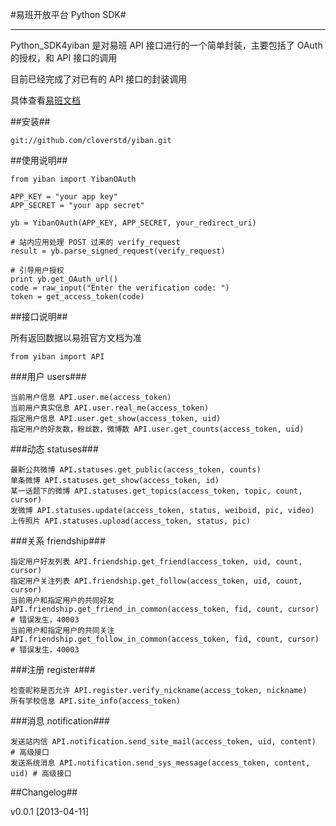 #易班开放平台 Python SDK#

- - - -


Python_SDK4yiban 是对易班 API 接口进行的一个简单封装，主要包括了 OAuth 的授权，和 API 接口的调用

目前已经完成了对已有的 API 接口的封装调用

具体查看[易班文档](http://open.yiban.cn/wiki/index.php?title=API文档)

##安装##
```
git://github.com/cloverstd/yiban.git
```

##使用说明##
```
from yiban import YibanOAuth

APP_KEY = "your app key"
APP_SECRET = "your app secret"

yb = YibanOAuth(APP_KEY, APP_SECRET, your_redirect_uri)

# 站内应用处理 POST 过来的 verify_request
result = yb.parse_signed_request(verify_request)

# 引导用户授权
print yb.get_OAuth_url()
code = raw_input("Enter the verification code: ")
token = get_access_token(code)
```

##接口说明##

所有返回数据以易班官方文档为准

```
from yiban import API
```

###用户 users###
```
当前用户信息 API.user.me(access_token)
当前用户真实信息 API.user.real_me(access_token)
指定用户信息 API.user.get_show(access_token, uid)
指定用户的好友数，粉丝数，微博数 API.user.get_counts(access_token, uid)
```

###动态 statuses###
```
最新公共微博 API.statuses.get_public(access_token, counts)
单条微博 API.statuses.get_show(access_token, id)
某一话题下的微博 API.statuses.get_topics(access_token, topic, count, cursor)
发微博 API.statuses.update(access_token, status, weiboid, pic, video)
上传照片 API.statuses.upload(access_token, status, pic)
```

###关系 friendship###
```
指定用户好友列表 API.friendship.get_friend(access_token, uid, count, cursor)
指定用户关注列表 API.friendship.get_follow(access_token, uid, count, cursor)
当前用户和指定用户的共同好友 API.friendship.get_friend_in_common(access_token, fid, count, cursor) # 错误发生，40003
当前用户和指定用户的共同关注 API.friendship.get_follow_in_common(access_token, fid, count, cursor) # 错误发生，40003
```

###注册 register###
```
检查昵称是否允许 API.register.verify_nickname(access_token, nickname)
所有学校信息 API.site_info(access_token)
```

###消息 notification###
```
发送站内信 API.notification.send_site_mail(access_token, uid, content)  # 高级接口
发送系统消息 API.notification.send_sys_message(access_token, content, uid) # 高级接口
```

##Changelog##

v0.0.1 [2013-04-11]

